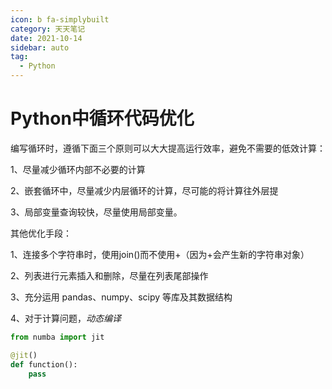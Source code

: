 ```yaml
---
icon: b fa-simplybuilt
category: 天天笔记
date: 2021-10-14
sidebar: auto
tag:
  - Python
---
```


# Python中循环代码优化

编写循环时，遵循下面三个原则可以大大提高运行效率，避免不需要的低效计算：

1、尽量减少循环内部不必要的计算

2、嵌套循环中，尽量减少内层循环的计算，尽可能的将计算往外层提

3、局部变量查询较快，尽量使用局部变量。

其他优化手段：

1、连接多个字符串时，使用join()而不使用+（因为+会产生新的字符串对象）

2、列表进行元素插入和删除，尽量在列表尾部操作

3、充分运用 pandas、numpy、scipy 等库及其数据结构

4、对于计算问题，*动态编译*

```python
from numba import jit

@jit()
def function():
    pass
```

